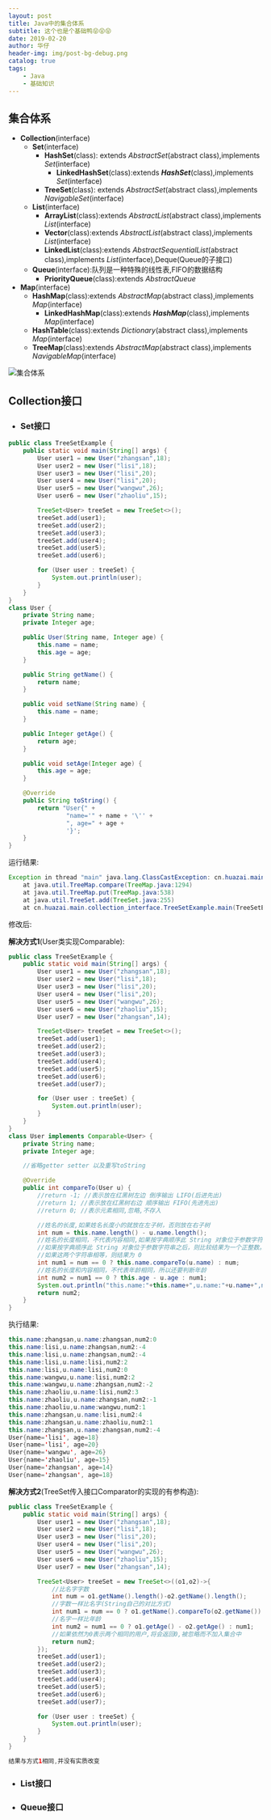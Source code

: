 ```yaml
---
layout: post
title: Java中的集合体系
subtitle: 这个也是个基础鸭😝😝😝
date: 2019-02-20
author: 华仔
header-img: img/post-bg-debug.png
catalog: true
tags:
    - Java
    - 基础知识
---
```


## 集合体系



- **Collection**(interface)
  - **Set**(interface)
    - **HashSet**(class): extends *AbstractSet*(abstract class),implements *Set*(interface)
    	- **LinkedHashSet**(class):extends ***HashSet***(class),implements *Set*(interface)
    - **TreeSet**(class): extends *AbstractSet*(abstract class),implements *NavigableSet*(interface)
  - **List**(interface)
    - **ArrayList**(class):extends *AbstractList*(abstract class),implements *List*(interface)
    - **Vector**(class):extends *AbstractList*(abstract class),implements *List*(interface)
    - **LinkedList**(class):extends *AbstractSequentialList*(abstract class),implements *List*(interface),Deque(Queue的子接口)
  - **Queue**(interface):队列是一种特殊的线性表,FIFO的数据结构
    - **PriorityQueue**(class):extends *AbstractQueue*
- **Map**(interface)
  - **HashMap**(class):extends *AbstractMap*(abstract class),implements *Map*(interface)
  	- **LinkedHashMap**(class):extends ***HashMap***(class),implements *Map*(interface)
  - **HashTable**(class):extends *Dictionary*(abstract class),implements *Map*(interface)
  - **TreeMap**(class):extends *AbstractMap*(abstract class),implements *NavigableMap*(interface)

![集合体系](http://blog-ipic.yananhuazai.cn/Fr2ukTsPAGkj8WCGO1QSSfAXvzn3)



## Collection接口

- ### Set接口

```java
public class TreeSetExample {
    public static void main(String[] args) {
        User user1 = new User("zhangsan",18);
        User user2 = new User("lisi",18);
        User user3 = new User("lisi",20);
        User user4 = new User("lisi",20);
        User user5 = new User("wangwu",26);
        User user6 = new User("zhaoliu",15);

        TreeSet<User> treeSet = new TreeSet<>();
        treeSet.add(user1);
        treeSet.add(user2);
        treeSet.add(user3);
        treeSet.add(user4);
        treeSet.add(user5);
        treeSet.add(user6);

        for (User user : treeSet) {
            System.out.println(user);
        }
    }
}
class User {
    private String name;
    private Integer age;

    public User(String name, Integer age) {
        this.name = name;
        this.age = age;
    }

    public String getName() {
        return name;
    }

    public void setName(String name) {
        this.name = name;
    }

    public Integer getAge() {
        return age;
    }

    public void setAge(Integer age) {
        this.age = age;
    }

    @Override
    public String toString() {
        return "User{" +
                "name='" + name + '\'' +
                ", age=" + age +
                '}';
    }
}
```

运行结果:

```java
Exception in thread "main" java.lang.ClassCastException: cn.huazai.main.collection_interface.User cannot be cast to java.lang.Comparable
	at java.util.TreeMap.compare(TreeMap.java:1294)
	at java.util.TreeMap.put(TreeMap.java:538)
	at java.util.TreeSet.add(TreeSet.java:255)
	at cn.huazai.main.collection_interface.TreeSetExample.main(TreeSetExample.java:21)
```

修改后:

**解决方式1**(User类实现Comparable):

```java
public class TreeSetExample {
    public static void main(String[] args) {
        User user1 = new User("zhangsan",18);
        User user2 = new User("lisi",18);
        User user3 = new User("lisi",20);
        User user4 = new User("lisi",20);
        User user5 = new User("wangwu",26);
        User user6 = new User("zhaoliu",15);
        User user7 = new User("zhangsan",14);

        TreeSet<User> treeSet = new TreeSet<>();
        treeSet.add(user1);
        treeSet.add(user2);
        treeSet.add(user3);
        treeSet.add(user4);
        treeSet.add(user5);
        treeSet.add(user6);
        treeSet.add(user7);

        for (User user : treeSet) {
            System.out.println(user);
        }
    }
}
class User implements Comparable<User> {
    private String name;
    private Integer age;

    //省略getter setter 以及重写toString

    @Override
    public int compareTo(User u) {
        //return -1; //表示放在红黑树左边 倒序输出 LIFO(后进先出)
        //return 1; //表示放在红黑树右边 顺序输出 FIFO(先进先出)
        //return 0; //表示元素相同,忽略,不存入

        //姓名的长度,如果姓名长度小的就放在左子树，否则放在右子树
        int num = this.name.length() - u.name.length();
        //姓名的长度相同，不代表内容相同,如果按字典顺序此 String 对象位于参数字符串之前，则比较结果为一个负整数。
        //如果按字典顺序此 String 对象位于参数字符串之后，则比较结果为一个正整数。
        //如果这两个字符串相等，则结果为 0
        int num1 = num == 0 ? this.name.compareTo(u.name) : num;
        //姓名的长度和内容相同，不代表年龄相同，所以还要判断年龄
        int num2 = num1 == 0 ? this.age - u.age : num1;
        System.out.println("this.name:"+this.name+",u.name:"+u.name+",num2:"+num2);
        return num2;
    }
}
```

执行结果:

```java
this.name:zhangsan,u.name:zhangsan,num2:0
this.name:lisi,u.name:zhangsan,num2:-4
this.name:lisi,u.name:zhangsan,num2:-4
this.name:lisi,u.name:lisi,num2:2
this.name:lisi,u.name:lisi,num2:0
this.name:wangwu,u.name:lisi,num2:2
this.name:wangwu,u.name:zhangsan,num2:-2
this.name:zhaoliu,u.name:lisi,num2:3
this.name:zhaoliu,u.name:zhangsan,num2:-1
this.name:zhaoliu,u.name:wangwu,num2:1
this.name:zhangsan,u.name:lisi,num2:4
this.name:zhangsan,u.name:zhaoliu,num2:1
this.name:zhangsan,u.name:zhangsan,num2:-4
User{name='lisi', age=18}
User{name='lisi', age=20}
User{name='wangwu', age=26}
User{name='zhaoliu', age=15}
User{name='zhangsan', age=14}
User{name='zhangsan', age=18}
```



**解决方式2**(TreeSet传入接口Comparator的实现的有参构造):

```java
public class TreeSetExample {
    public static void main(String[] args) {
        User user1 = new User("zhangsan",18);
        User user2 = new User("lisi",18);
        User user3 = new User("lisi",20);
        User user4 = new User("lisi",20);
        User user5 = new User("wangwu",26);
        User user6 = new User("zhaoliu",15);
        User user7 = new User("zhangsan",14);

        TreeSet<User> treeSet = new TreeSet<>((o1,o2)->{
            //比名字字数
            int num = o1.getName().length()-o2.getName().length();
            //字数一样比名字(String自己的对比方式)
            int num1 = num == 0 ? o1.getName().compareTo(o2.getName()) : num;
            //名字一样比年龄
            int num2 = num1 == 0 ? o1.getAge() - o2.getAge() : num1;
            //如果依然为0表示两个相同的用户,将会返回0,被忽略而不加入集合中
            return num2;
        });
        treeSet.add(user1);
        treeSet.add(user2);
        treeSet.add(user3);
        treeSet.add(user4);
        treeSet.add(user5);
        treeSet.add(user6);
        treeSet.add(user7);

        for (User user : treeSet) {
            System.out.println(user);
        }
    }
}

结果与方式1相同,并没有实质改变
```



- ### List接口

- ### Queue接口

